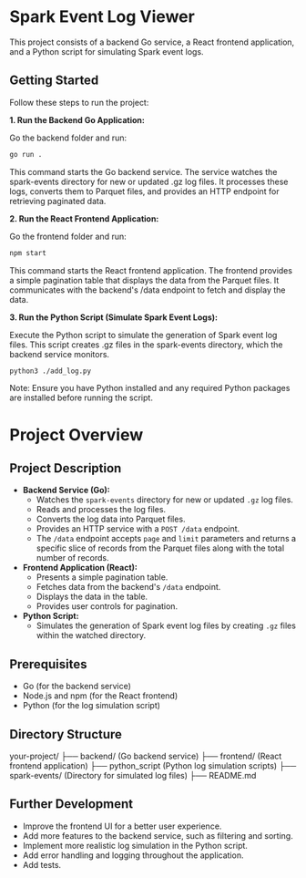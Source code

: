 # Spark Event Log Viewer

This project consists of a backend Go service, a React frontend application, and a Python script for simulating Spark event logs.

## Getting Started

Follow these steps to run the project:

**1. Run the Backend Go Application:**

Go the backend folder and run:

```bash
go run .
```

This command starts the Go backend service. The service watches the spark-events directory for new or updated .gz log files. It processes these logs, converts them to Parquet files, and provides an HTTP endpoint for retrieving paginated data.

**2. Run the React Frontend Application:**

Go the frontend folder and run:

```bash
npm start
```
This command starts the React frontend application. The frontend provides a simple pagination table that displays the data from the Parquet files. It communicates with the backend's /data endpoint to fetch and display the data.

**3. Run the Python Script (Simulate Spark Event Logs):**

Execute the Python script to simulate the generation of Spark event log files. This script creates .gz files in the spark-events directory, which the backend service monitors.

```bash
python3 ./add_log.py
```

Note: Ensure you have Python installed and any required Python packages are installed before running the script.

# Project Overview

## Project Description

* **Backend Service (Go):**
    * Watches the `spark-events` directory for new or updated `.gz` log files.
    * Reads and processes the log files.
    * Converts the log data into Parquet files.
    * Provides an HTTP service with a `POST /data` endpoint.
    * The `/data` endpoint accepts `page` and `limit` parameters and returns a specific slice of records from the Parquet files along with the total number of records.
* **Frontend Application (React):**
    * Presents a simple pagination table.
    * Fetches data from the backend's `/data` endpoint.
    * Displays the data in the table.
    * Provides user controls for pagination.
* **Python Script:**
    * Simulates the generation of Spark event log files by creating `.gz` files within the watched directory.

## Prerequisites

* Go (for the backend service)
* Node.js and npm (for the React frontend)
* Python (for the log simulation script)

## Directory Structure

your-project/
├── backend/          (Go backend service)
├── frontend/         (React frontend application)
├── python_script     (Python log simulation scripts)
├── spark-events/     (Directory for simulated log files)
├── README.md


## Further Development

* Improve the frontend UI for a better user experience.
* Add more features to the backend service, such as filtering and sorting.
* Implement more realistic log simulation in the Python script.
* Add error handling and logging throughout the application.
* Add tests.